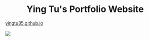 <p align="center">
	<h1 align="center"><b>Ying Tu's Portfolio Website</b></h1>
	<a href="https://yingtu35.github.io/" align="center">yingtu35.github.io</a>
	<br><br>
	<img src="https://user-images.githubusercontent.com/91551415/219528017-746ff31a-e225-4f28-a039-0e0a6fb085bd.png" />
</p>	
